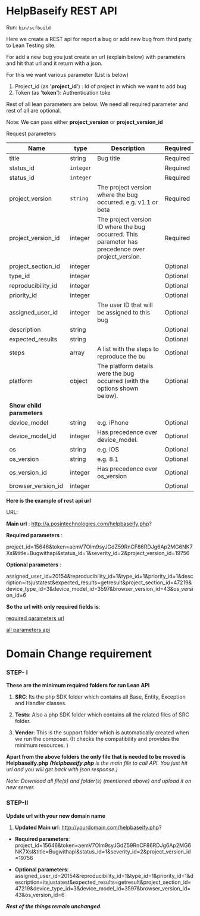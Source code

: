 # HelpBaseify REST API

Run: `bin/scfbuild`

Here we create a REST api for report a bug or add new bug from third party to Lean Testing site.

For add a new bug you just create an url (explain below) with parameters and hit that url and it return with a json. 

For this we want various parameter (List is below)

1. Project_id (as '**project_id**') : Id of project in which we want to add bug
2. Token (as '**token**'): Authentication toke

Rest of all lean parameters are below.
We need all required parameter and rest of all are optional.

Note: We can pass either **project_version** or **project_version_id** 

Request parameters

Name | type | Description | Required
------------ | ------------- | ------------- | -------------
title | string | Bug title | Required
status_id | `integer` || Required
status_id | `integer` || Required
project_version | `string` |The project version where the bug occurred. e.g. v1.1 or beta | Required
project_version_id | integer | The project version ID where the bug occurred. This parameter has precedence over project_version. | Required
project_section_id | integer || Optional
type_id | integer || Optional
reproducibility_id | integer || Optional
priority_id | integer || Optional
assigned_user_id | integer | The user ID that will be assigned to this bug | Optional
description | string || Optional
expected_results | string || Optional
steps | array | A list with the steps to reproduce the bu | Optional
platform | object | The platform details were the bug occurred (with the options shown below). | Optional
| **Show child parameters**
device_model | string | e.g. iPhone | Optional
device_model_id | integer | Has precedence over device_model. | Optional
os | string | e.g. iOS | Optional
os_version | string | e.g. 8.1 | Optional
os_version_id | integer |Has precedence over os_version | Optional
browser_version_id | integer |  | Optional


**Here is the example of rest api url**

URL:

**Main url** : http://a.posintechnologies.com/helpbaseify.php?

**Required parameters** : 

project_id=15646&token=aemV7Olm9syJGdZ59RnCF86RDJg6Ap2MG6NK7XsI&title=Bugwithapi&status_id=1&severity_id=2&project_version_id=19756

**Optional parameters** : 

assigned_user_id=20154&reproducibility_id=1&type_id=1&priority_id=1&description=itsjustatest&expected_results=getresult&project_section_id=47219&device_type_id=3&device_model_id=3597&browser_version_id=43&os_version_id=6

**So the url with only required fields is**:

[required parameters url](http://a.posintechnologies.com/helpbaseify.php?project_id=15646&token=aemV7Olm9syJGdZ59RnCF86RDJg6Ap2MG6NK7XsI&title=Bugwithapi&status_id=1&severity_id=2&project_version_id=19756)

[all parameters api](http://a.posintechnologies.com/helpbaseify.php?project_id=15646&token=aemV7Olm9syJGdZ59RnCF86RDJg6Ap2MG6NK7XsI&title=Bugwithapi&status_id=1&severity_id=2&project_version_id=19756&assigned_user_id=20154&reproducibility_id=1&type_id=1&priority_id=1&description=itsjustatest&expected_results=getresult&project_section_id=47219&device_type_id=3&device_model_id=3597&browser_version_id=43&os_version_id=6)

# Domain Change requirement

### STEP- I
**These are the minimum required folders for run Lean API**

1. **SRC**: Its the php SDK folder which contains all Base, Entity, Exception and Handler classes.

2. **Tests**: Also a php SDK folder which contains all the related files of SRC folder.

3. **Vender**: This is the support folder which is  automatically created when we run the composer. (It checks the compatibility and provides the minimum resources. )

**Apart from the above folders the only file that is needed to be moved is Helpbaseify.php** ***(Helpbaseify.php*** *is the main file to call  API. You just hit url and you will get back with json response.)*

*Note: Download all file(s) and folder(s) (mentioned above) and upload it on new server.*

### STEP-II

**Update url with your new domain name**

1. **Updated Main url**: http://yourdomain.com/helpbaseify.php?

* **Required parameters**: project_id=15646&token=aemV7Olm9syJGdZ59RnCF86RDJg6Ap2MG6NK7XsI&title=Bugwithapi&status_id=1&severity_id=2&project_version_id=19756

* **Optional parameters**: 
assigned_user_id=20154&reproducibility_id=1&type_id=1&priority_id=1&description=itsjustatest&expected_results=getresult&project_section_id=47219&device_type_id=3&device_model_id=3597&browser_version_id=43&os_version_id=6


***Rest of the things remain unchanged.***

